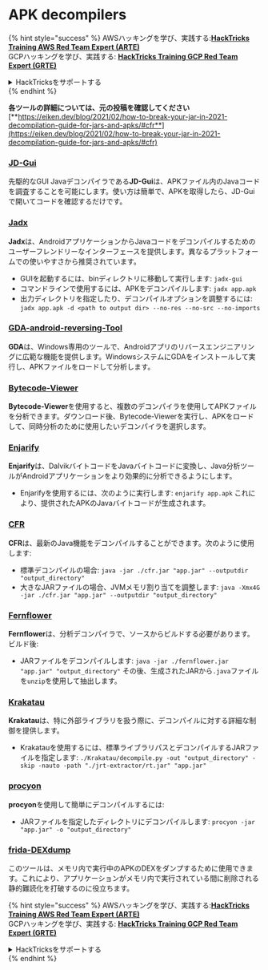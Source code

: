 # APK decompilers

{% hint style="success" %}
AWSハッキングを学び、実践する:<img src="../../.gitbook/assets/arte.png" alt="" data-size="line">[**HackTricks Training AWS Red Team Expert (ARTE)**](https://training.hacktricks.xyz/courses/arte)<img src="../../.gitbook/assets/arte.png" alt="" data-size="line">\
GCPハッキングを学び、実践する: <img src="../../.gitbook/assets/grte.png" alt="" data-size="line">[**HackTricks Training GCP Red Team Expert (GRTE)**<img src="../../.gitbook/assets/grte.png" alt="" data-size="line">](https://training.hacktricks.xyz/courses/grte)

<details>

<summary>HackTricksをサポートする</summary>

* [**サブスクリプションプラン**](https://github.com/sponsors/carlospolop)を確認してください!
* **💬 [**Discordグループ**](https://discord.gg/hRep4RUj7f)または[**Telegramグループ**](https://t.me/peass)に参加するか、**Twitter** 🐦 [**@hacktricks\_live**](https://twitter.com/hacktricks\_live)**をフォローしてください。**
* **[**HackTricks**](https://github.com/carlospolop/hacktricks)および[**HackTricks Cloud**](https://github.com/carlospolop/hacktricks-cloud)のGitHubリポジトリにPRを提出してハッキングトリックを共有してください。**

</details>
{% endhint %}

**各ツールの詳細については、元の投稿を確認してください** [**https://eiken.dev/blog/2021/02/how-to-break-your-jar-in-2021-decompilation-guide-for-jars-and-apks/#cfr**](https://eiken.dev/blog/2021/02/how-to-break-your-jar-in-2021-decompilation-guide-for-jars-and-apks/#cfr)

### [JD-Gui](https://github.com/java-decompiler/jd-gui)

先駆的なGUI Javaデコンパイラである**JD-Gui**は、APKファイル内のJavaコードを調査することを可能にします。使い方は簡単で、APKを取得したら、JD-Guiで開いてコードを確認するだけです。

### [Jadx](https://github.com/skylot/jadx)

**Jadx**は、AndroidアプリケーションからJavaコードをデコンパイルするためのユーザーフレンドリーなインターフェースを提供します。異なるプラットフォームでの使いやすさから推奨されています。

* GUIを起動するには、binディレクトリに移動して実行します: `jadx-gui`
* コマンドラインで使用するには、APKをデコンパイルします: `jadx app.apk`
* 出力ディレクトリを指定したり、デコンパイルオプションを調整するには: `jadx app.apk -d <path to output dir> --no-res --no-src --no-imports`

### [GDA-android-reversing-Tool](https://github.com/charles2gan/GDA-android-reversing-Tool)

**GDA**は、Windows専用のツールで、Androidアプリのリバースエンジニアリングに広範な機能を提供します。WindowsシステムにGDAをインストールして実行し、APKファイルをロードして分析します。

### [Bytecode-Viewer](https://github.com/Konloch/bytecode-viewer/releases)

**Bytecode-Viewer**を使用すると、複数のデコンパイラを使用してAPKファイルを分析できます。ダウンロード後、Bytecode-Viewerを実行し、APKをロードして、同時分析のために使用したいデコンパイラを選択します。

### [Enjarify](https://github.com/Storyyeller/enjarify)

**Enjarify**は、DalvikバイトコードをJavaバイトコードに変換し、Java分析ツールがAndroidアプリケーションをより効果的に分析できるようにします。

* Enjarifyを使用するには、次のように実行します: `enjarify app.apk` これにより、提供されたAPKのJavaバイトコードが生成されます。

### [CFR](https://github.com/leibnitz27/cfr)

**CFR**は、最新のJava機能をデコンパイルすることができます。次のように使用します:

* 標準デコンパイルの場合: `java -jar ./cfr.jar "app.jar" --outputdir "output_directory"`
* 大きなJARファイルの場合、JVMメモリ割り当てを調整します: `java -Xmx4G -jar ./cfr.jar "app.jar" --outputdir "output_directory"`

### [Fernflower](https://github.com/JetBrains/intellij-community/tree/master/plugins/java-decompiler/engine)

**Fernflower**は、分析デコンパイラで、ソースからビルドする必要があります。ビルド後:

* JARファイルをデコンパイルします: `java -jar ./fernflower.jar "app.jar" "output_directory"` その後、生成されたJARから`.java`ファイルを`unzip`を使用して抽出します。

### [Krakatau](https://github.com/Storyyeller/Krakatau)

**Krakatau**は、特に外部ライブラリを扱う際に、デコンパイルに対する詳細な制御を提供します。

* Krakatauを使用するには、標準ライブラリパスとデコンパイルするJARファイルを指定します: `./Krakatau/decompile.py -out "output_directory" -skip -nauto -path "./jrt-extractor/rt.jar" "app.jar"`

### [procyon](https://github.com/mstrobel/procyon)

**procyon**を使用して簡単にデコンパイルするには:

* JARファイルを指定したディレクトリにデコンパイルします: `procyon -jar "app.jar" -o "output_directory"`

### [frida-DEXdump](https://github.com/hluwa/frida-dexdump)

このツールは、メモリ内で実行中のAPKのDEXをダンプするために使用できます。これにより、アプリケーションがメモリ内で実行されている間に削除される静的難読化を打破するのに役立ちます。

{% hint style="success" %}
AWSハッキングを学び、実践する:<img src="../../.gitbook/assets/arte.png" alt="" data-size="line">[**HackTricks Training AWS Red Team Expert (ARTE)**](https://training.hacktricks.xyz/courses/arte)<img src="../../.gitbook/assets/arte.png" alt="" data-size="line">\
GCPハッキングを学び、実践する: <img src="../../.gitbook/assets/grte.png" alt="" data-size="line">[**HackTricks Training GCP Red Team Expert (GRTE)**<img src="../../.gitbook/assets/grte.png" alt="" data-size="line">](https://training.hacktricks.xyz/courses/grte)

<details>

<summary>HackTricksをサポートする</summary>

* [**サブスクリプションプラン**](https://github.com/sponsors/carlospolop)を確認してください!
* **💬 [**Discordグループ**](https://discord.gg/hRep4RUj7f)または[**Telegramグループ**](https://t.me/peass)に参加するか、**Twitter** 🐦 [**@hacktricks\_live**](https://twitter.com/hacktricks\_live)**をフォローしてください。**
* **[**HackTricks**](https://github.com/carlospolop/hacktricks)および[**HackTricks Cloud**](https://github.com/carlospolop/hacktricks-cloud)のGitHubリポジトリにPRを提出してハッキングトリックを共有してください。**

</details>
{% endhint %}
